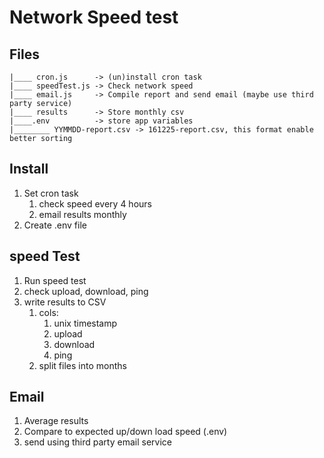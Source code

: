 # Network Speed test

## Files

```
|____ cron.js      -> (un)install cron task
|____ speedTest.js -> Check network speed
|____ email.js     -> Compile report and send email (maybe use third party service)
|____ results      -> Store monthly csv
|____.env          -> store app variables
|________ YYMMDD-report.csv -> 161225-report.csv, this format enable better sorting
```

## Install

1. Set cron task
	1. check speed every 4 hours
	2. email results monthly
2. Create .env file

## speed Test

1. Run speed test
2. check upload, download, ping
3. write results to CSV
	1. cols: 
		1. unix timestamp
		2. upload
		3. download
		4. ping
	2. split files into months

## Email

1. Average results
2. Compare to expected up/down load speed (.env)
3. send using third party email service